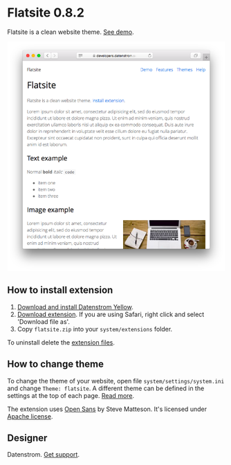 Flatsite 0.8.2
==============
Flatsite is a clean website theme. [See demo](https://developers.datenstrom.se/themes/flatsite).

<p align="center"><img src="flatsite-screenshot.png?raw=true" alt="Screenshot"></p>

## How to install extension

1. [Download and install Datenstrom Yellow](https://github.com/datenstrom/yellow/).
2. [Download extension](https://github.com/datenstrom/yellow-extensions/raw/master/zip/flatsite.zip). If you are using Safari, right click and select 'Download file as'.
3. Copy `flatsite.zip` into your `system/extensions` folder.

To uninstall delete the [extension files](extension.ini).

## How to change theme

To change the theme of your website, open file `system/settings/system.ini` and change `Theme: flatsite`. A different theme can be defined in the settings at the top of each page. [Read more](https://developers.datenstrom.se/help/adjusting-system#system-settings).

The extension uses [Open Sans](http://www.opensans.com) by Steve Matteson. It's licensed under [Apache license](https://opensource.org/licenses/Apache-2.0).

## Designer

Datenstrom. [Get support](https://developers.datenstrom.se/help/support).
